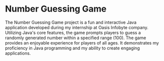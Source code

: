 # Number Guessing Game

The Number Guessing Game project is a fun and interactive Java application developed during my internship at Oasis Infobyte company. Utilizing Java's core features, the game prompts players to guess a randomly generated number within a specified range (100). The game provides an enjoyable experience for players of all ages. It demonstrates my proficiency in Java programming and my ability to create engaging applications.